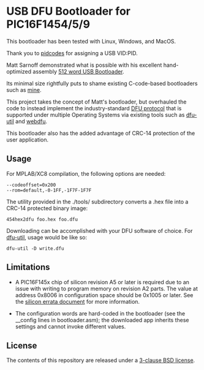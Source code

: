 USB DFU Bootloader for PIC16F1454/5/9
=====================================

This bootloader has been tested with Linux, Windows, and MacOS.

Thank you to [pidcodes](http://pid.codes/) for assigning a USB VID:PID.

Matt Sarnoff demonstrated what is possible with his excellent hand-optimized assembly [512 word USB Bootloader](https://github.com/74hc595/PIC16F1-USB-Bootloader).

Its minimal size rightfully puts to shame existing C-code-based bootloaders such as [mine](https://github.com/majbthrd/pic16f1454-bootloader).

This project takes the concept of Matt's bootloader, but overhauled the code to instead implement the industry-standard [DFU protocol](http://www.usb.org/developers/docs/devclass_docs/DFU_1.1.pdf) that is supported under multiple Operating Systems via existing tools such as [dfu-util](http://dfu-util.sourceforge.net/) and [webdfu](https://github.com/devanlai/webdfu).

This bootloader also has the added advantage of CRC-14 protection of the user application. 

## Usage

For MPLAB/XC8 compilation, the following options are needed:

```
--codeoffset=0x200
--rom=default,-0-1FF,-1F7F-1F7F
```

The utility provided in the ./tools/ subdirectory converts a .hex file into a CRC-14 protected binary image:

```
454hex2dfu foo.hex foo.dfu
```

Downloading can be accomplished with your DFU software of choice.  For [dfu-util](http://dfu-util.sourceforge.net/), usage would be like so:

```
dfu-util -D write.dfu
```

## Limitations

* A PIC16F145x chip of silicon revision A5 or later is required due to an issue with writing to program memory on revision A2 parts. The value at address 0x8006 in configuration space should be 0x1005 or later. See the [silicon errata document](http://ww1.microchip.com/downloads/en/DeviceDoc/80000546F.pdf) for more information.

* The configuration words are hard-coded in the bootloader (see the __config lines in bootloader.asm); the downloaded app inherits these settings and cannot invoke different values.

## License

The contents of this repository are released under a [3-clause BSD license](http://opensource.org/licenses/BSD-3-Clause).

